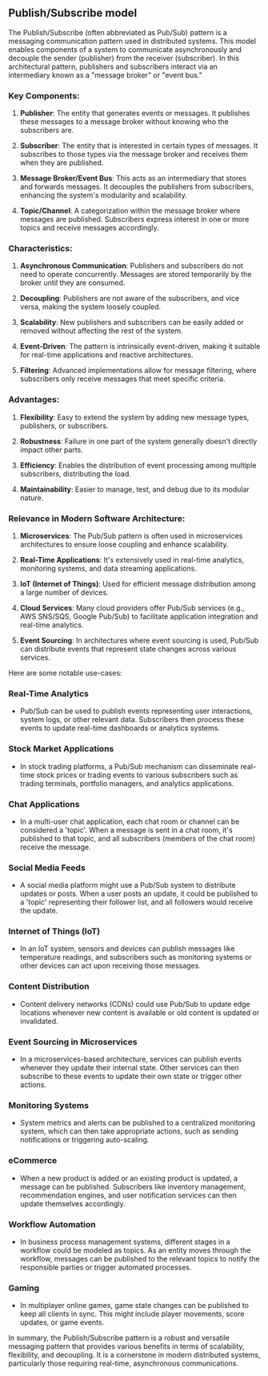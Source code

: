 ## Publish/Subscribe model
The Publish/Subscribe (often abbreviated as Pub/Sub) pattern is a messaging communication pattern used in distributed systems. This model enables components of a system to communicate asynchronously and decouple the sender (publisher) from the receiver (subscriber). In this architectural pattern, publishers and subscribers interact via an intermediary known as a "message broker" or "event bus."

### Key Components:

1. **Publisher**: The entity that generates events or messages. It publishes these messages to a message broker without knowing who the subscribers are.

2. **Subscriber**: The entity that is interested in certain types of messages. It subscribes to those types via the message broker and receives them when they are published.

3. **Message Broker/Event Bus**: This acts as an intermediary that stores and forwards messages. It decouples the publishers from subscribers, enhancing the system's modularity and scalability.

4. **Topic/Channel**: A categorization within the message broker where messages are published. Subscribers express interest in one or more topics and receive messages accordingly.

### Characteristics:

1. **Asynchronous Communication**: Publishers and subscribers do not need to operate concurrently. Messages are stored temporarily by the broker until they are consumed.

2. **Decoupling**: Publishers are not aware of the subscribers, and vice versa, making the system loosely coupled.

3. **Scalability**: New publishers and subscribers can be easily added or removed without affecting the rest of the system.

4. **Event-Driven**: The pattern is intrinsically event-driven, making it suitable for real-time applications and reactive architectures.

5. **Filtering**: Advanced implementations allow for message filtering, where subscribers only receive messages that meet specific criteria.

### Advantages:

1. **Flexibility**: Easy to extend the system by adding new message types, publishers, or subscribers.

2. **Robustness**: Failure in one part of the system generally doesn't directly impact other parts.

3. **Efficiency**: Enables the distribution of event processing among multiple subscribers, distributing the load.

4. **Maintainability**: Easier to manage, test, and debug due to its modular nature.

### Relevance in Modern Software Architecture:

1. **Microservices**: The Pub/Sub pattern is often used in microservices architectures to ensure loose coupling and enhance scalability.

2. **Real-Time Applications**: It's extensively used in real-time analytics, monitoring systems, and data streaming applications.

3. **IoT (Internet of Things)**: Used for efficient message distribution among a large number of devices.

4. **Cloud Services**: Many cloud providers offer Pub/Sub services (e.g., AWS SNS/SQS, Google Pub/Sub) to facilitate application integration and real-time analytics.

5. **Event Sourcing**: In architectures where event sourcing is used, Pub/Sub can distribute events that represent state changes across various services.

Here are some notable use-cases:

### Real-Time Analytics
- Pub/Sub can be used to publish events representing user interactions, system logs, or other relevant data. Subscribers then process these events to update real-time dashboards or analytics systems.

### Stock Market Applications
- In stock trading platforms, a Pub/Sub mechanism can disseminate real-time stock prices or trading events to various subscribers such as trading terminals, portfolio managers, and analytics applications.

### Chat Applications
- In a multi-user chat application, each chat room or channel can be considered a 'topic'. When a message is sent in a chat room, it's published to that topic, and all subscribers (members of the chat room) receive the message.

### Social Media Feeds
- A social media platform might use a Pub/Sub system to distribute updates or posts. When a user posts an update, it could be published to a 'topic' representing their follower list, and all followers would receive the update.

### Internet of Things (IoT)
- In an IoT system, sensors and devices can publish messages like temperature readings, and subscribers such as monitoring systems or other devices can act upon receiving those messages.

### Content Distribution
- Content delivery networks (CDNs) could use Pub/Sub to update edge locations whenever new content is available or old content is updated or invalidated.

### Event Sourcing in Microservices
- In a microservices-based architecture, services can publish events whenever they update their internal state. Other services can then subscribe to these events to update their own state or trigger other actions.

### Monitoring Systems
- System metrics and alerts can be published to a centralized monitoring system, which can then take appropriate actions, such as sending notifications or triggering auto-scaling.

### eCommerce
- When a new product is added or an existing product is updated, a message can be published. Subscribers like inventory management, recommendation engines, and user notification services can then update themselves accordingly.

### Workflow Automation
- In business process management systems, different stages in a workflow could be modeled as topics. As an entity moves through the workflow, messages can be published to the relevant topics to notify the responsible parties or trigger automated processes.

### Gaming
- In multiplayer online games, game state changes can be published to keep all clients in sync. This might include player movements, score updates, or game events.

In summary, the Publish/Subscribe pattern is a robust and versatile messaging pattern that provides various benefits in terms of scalability, flexibility, and decoupling. It is a cornerstone in modern distributed systems, particularly those requiring real-time, asynchronous communications. 
